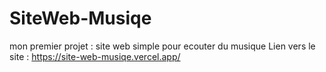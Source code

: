 # SiteWeb-Musiqe
mon premier projet : site web simple pour ecouter du musique 
Lien vers le site :
https://site-web-musiqe.vercel.app/
